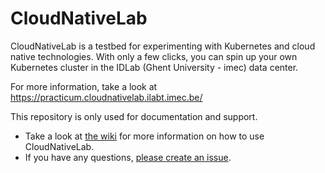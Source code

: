 # CloudNativeLab

CloudNativeLab is a testbed for experimenting with Kubernetes and cloud native technologies. With only a few clicks, you can spin up your own Kubernetes cluster in the IDLab (Ghent University - imec) data center.

For more information, take a look at https://practicum.cloudnativelab.ilabt.imec.be/

This repository is only used for documentation and support.

* Take a look at [the wiki](https://github.com/idlab-discover/CloudNativeLab/wiki) for more information on how to use CloudNativeLab.
* If you have any questions, [please create an issue](https://github.com/idlab-discover/CloudNativeLab/issues).
